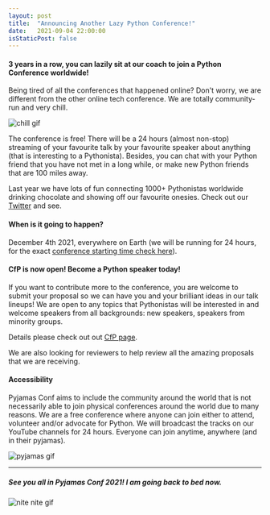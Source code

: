 ```yaml
---
layout: post
title:  "Announcing Another Lazy Python Conference!"
date:   2021-09-04 22:00:00
isStaticPost: false
---
```

#### 3 years in a row, you can lazily sit at our coach to join a Python Conference worldwide!

Being tired of all the conferences that happened online? Don't worry, we are different from the other online tech conference. We are totally community-run and very chill.

![chill gif](https://c.tenor.com/P0_30tC2ASgAAAAC/chill-relax.gif)

The conference is free! There will be a 24 hours (almost non-stop) streaming of your favourite talk by your favourite speaker about anything (that is interesting to a Pythonista). Besides, you can chat with your Python friend that you have not met in a long while, or make new Python friends that are 100 miles away.

Last year we have lots of fun connecting 1000+ Pythonistas worldwide drinking chocolate and showing off our favourite onesies. Check out our [Twitter](https://twitter.com/intent/user?screen_name=PyjamasConf) and see.

#### When is it going to happen?
December 4th 2021, everywhere on Earth (we will be running for 24 hours, for the exact [conference starting time check here](https://www.timeanddate.com/worldclock/fixedtime.html?msg=Pyjamas+Conf+2021&iso=20211204T07&ah=23&am=55)).

#### CfP is now open! Become a Python speaker today!

If you want to contribute more to the conference, you are welcome to submit your proposal so we can have you and your brilliant ideas in our talk lineups! We are open to any topics that Pythonistas will be interested in and welcome speakers from all backgrounds: new speakers, speakers from minority groups.

Details please check out out [CfP page](https://pyjamas.live/cfp/).

We are also looking for reviewers to help review all the amazing proposals that we are receiving.

#### Accessibility

Pyjamas Conf aims to include the community around the world that is not necessarily able to join physical conferences around the world due to many reasons. We are a free conference where anyone can join either to attend, volunteer and/or advocate for Python. We will broadcast the tracks on our YouTube channels for 24 hours. Everyone can join anytime, anywhere (and in their pyjamas).

![pyjamas gif](https://media1.tenor.com/images/4bc7d5468b29849560b1c4dfec744446/tenor.gif?itemid=13767222)

---

##### See you all in Pyjamas Conf 2021! I am going back to bed now.

![nite nite gif](https://c.tenor.com/EHnzsehBZaQAAAAC/backspring-go-to-bed.gif)
